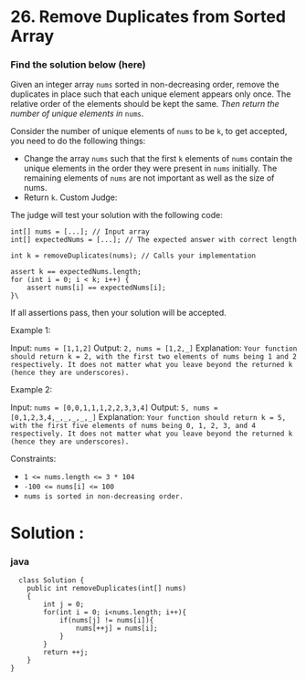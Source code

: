 #  26. Remove Duplicates from Sorted Array
### Find the solution below (here)
Given an integer array `nums` sorted in non-decreasing order, remove the duplicates in place such that each unique element appears only once. The relative order of the elements should be kept the same. _Then return the number of unique elements in_ `nums`.

Consider the number of unique elements of `nums` to be `k`, to get accepted, you need to do the following things:

- Change the array `nums` such that the first `k` elements of `nums` contain the unique elements in the order they were present in `nums` initially. The remaining elements of `nums` are not important as well as the size of nums.
- Return `k`.
Custom Judge:

The judge will test your solution with the following code:
```
int[] nums = [...]; // Input array
int[] expectedNums = [...]; // The expected answer with correct length

int k = removeDuplicates(nums); // Calls your implementation

assert k == expectedNums.length;
for (int i = 0; i < k; i++) {
    assert nums[i] == expectedNums[i];
}\
```
If all assertions pass, then your solution will be accepted.

 

Example 1:

Input: `nums = [1,1,2]`
Output: `2, nums = [1,2,_]`
Explanation: `Your function should return k = 2, with the first two elements of nums being 1 and 2 respectively.
It does not matter what you leave beyond the returned k (hence they are underscores).`

Example 2:

Input: `nums = [0,0,1,1,1,2,2,3,3,4]`
Output: `5, nums = [0,1,2,3,4,_,_,_,_,_]`
Explanation: `Your function should return k = 5, with the first five elements of nums being 0, 1, 2, 3, and 4 respectively.
It does not matter what you leave beyond the returned k (hence they are underscores).`
 

Constraints:

- `1 <= nums.length <= 3 * 104`
- `-100 <= nums[i] <= 100`
- `nums is sorted in non-decreasing order.`

# Solution :
### java

```
  class Solution {
    public int removeDuplicates(int[] nums)
    {
        int j = 0; 
        for(int i = 0; i<nums.length; i++){
            if(nums[j] != nums[i]){
                nums[++j] = nums[i];
            }
        }
        return ++j;
    }
}
```

